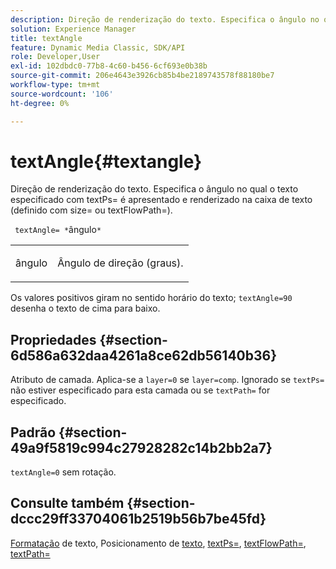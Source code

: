 ```yaml
---
description: Direção de renderização do texto. Especifica o ângulo no qual o texto especificado com textPs= é apresentado e renderizado na caixa de texto (definido com size= ou textFlowPath=).
solution: Experience Manager
title: textAngle
feature: Dynamic Media Classic, SDK/API
role: Developer,User
exl-id: 102dbdc0-77b8-4c60-b456-6cf693e0b38b
source-git-commit: 206e4643e3926cb85b4be2189743578f88180be7
workflow-type: tm+mt
source-wordcount: '106'
ht-degree: 0%

---
```


# textAngle{#textangle}

Direção de renderização do texto. Especifica o ângulo no qual o texto especificado com textPs= é apresentado e renderizado na caixa de texto (definido com size= ou textFlowPath=).

` textAngle= *`ângulo`*`

<table id="simpletable_40832AC4B43A458CA69B225768124F58"> 
 <tr class="strow"> 
  <td class="stentry"> <p> <span class="varname"> ângulo  </span> </p> </td> 
  <td class="stentry"> <p>Ângulo de direção (graus). </p> </td> 
 </tr> 
</table>

Os valores positivos giram no sentido horário do texto; `textAngle=90` desenha o texto de cima para baixo.

## Propriedades {#section-6d586a632daa4261a8ce62db56140b36}

Atributo de camada. Aplica-se a `layer=0` se `layer=comp`. Ignorado se `textPs=` não estiver especificado para esta camada ou se `textPath=` for especificado.

## Padrão {#section-49a9f5819c994c27928282c14b2bb2a7}

`textAngle=0` sem rotação.

## Consulte também {#section-dccc29ff33704061b2519b56b7be45fd}

[Formatação](../../../../../is-api/http-ref/image-serving-api-ref/c-http-protocol-reference/c-text-formatting/c-text-formatting.md#concept-0d3136db7f6f49668274541cd4b6364c) de texto, Posicionamento de  [texto](../../../../../is-api/http-ref/image-serving-api-ref/c-http-protocol-reference/c-text-formatting/r-text-positioning.md#reference-f647443d92914f4b89a7cc5a83267d87),  [textPs=](../../../../../is-api/http-ref/image-serving-api-ref/c-http-protocol-reference/c-command-reference/r-textps.md#reference-4209a2a6169f44278da2647cfb0cd767),  [textFlowPath=](../../../../../is-api/http-ref/image-serving-api-ref/c-http-protocol-reference/c-command-reference/r-textflowpath.md#reference-0b8d9493d71342f0b6a64a6d221584ef),  [textPath=](../../../../../is-api/http-ref/image-serving-api-ref/c-http-protocol-reference/c-command-reference/r-textpath.md#reference-b09cc0902dff4725bdb54d5da4076ccd)
